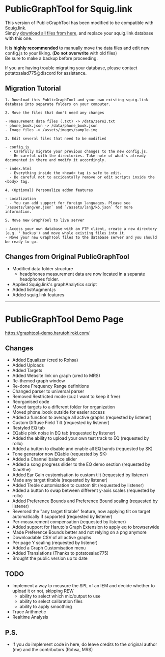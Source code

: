 # PublicGraphTool for Squig.link

This version of PublicGraphTool has been modified to be compatible with Squig.link. \
Simply [download all files from here](https://github.com/potatosalad775/ExtendedGraphTool/archive/refs/heads/squiglink.zip), and replace your squig.link database with this one.

It is **highly recommended** to manually move the data files and edit new config.js to your liking. (**Do not overwrite** with old files) \
Be sure to make a backup before proceeding.

If you are having trouble migrating your database, please contact potatosalad775@discord for assistance.

## Migration Tutorial

```
1. Download this PublicGraphTool and your own existing squig.link database into separate folders on your computer.

2. Move the files that don't need any changes

- Measurement data files (.txt) -> /data/zero2.txt
- phone_book.json -> /data/phone_book.json
- Image files -> /assets/images/sample.img

3. Edit several files that need to be modified

- config.js
  - Carefully migrate your previous changes to the new config.js.
  - Be careful with the directories. Take note of what's already documented in there and modify it accordingly.

- index.html
  - Everything inside the <head> tag is safe to edit.
  - Be careful not to accidentally remove or edit scripts inside the <body> tag.

4. (Optional) Personalize addon features

- Localization
  - You can add support for foreign languages. Please see `/assets/lang/en.json` and `/assets/lang/ko.json` for more information.

5. Move new GraphTool to live server

- Access your own database with an FTP client, create a new directory (e.g. '_backup') and move whole existing files into it.
- Move your new GraphTool files to the database server and you should be ready to go.
```

## Changes from Original PublicGraphTool

- Modified data folder structure
  - headphones measurement data are now located in a separate headphones folder.
- Applied Squig.link's graphAnalytics script
- Added listAugment.js
- Added squig.link features

---


# PublicGraphTool Demo Page
https://graphtool-demo.harutohiroki.com/

## Changes
- Added Equalizer (cred to Rohsa)
- Added Uploads
- Added Targets
- Added Website link on graph (cred to MRS)
- Re-themed graph window
- Re-done Frequency Range definitions
- Changed parser to universal parser
- Removed Restricted mode (cuz I want to keep it free)
- Reorganised code
- Moved targets to a different folder for organization
- Moved phone_book outside for easier access
- Added a function to average all active graphs (requested by listener)
- Custom Diffuse Field Tilt (requested by listener)
- Restyled EQ tab
- EQable pink noise in EQ tab (requested by listener)
- Added the ability to upload your own test track to EQ (requested by rollo)
- Added a button to disable and enable all EQ bands (requested by SK)
- Tone generator now EQable (requested by SK)
- Added a Channel balance slider
- Added a song progress slider to the EQ demo section (requested by XiaoShe)
- Added Ear Gain customisation to custom tilt (requested by listener)
- Made any target tiltable (requested by listener)
- Added Treble customisation to custom tilt (requested by listener)
- Added a button to swap between different y-axis scales (requested by rollo)
- Added Preference Bounds and Preference Bound scaling (requested by listener)
- Reversed the "any target tiltable" feature, now applying tilt on target automatically if supported (requested by listener)
- Per-measurement compensation (requested by listener)
- Added support for Haruto's Graph Extension to apply eq to browserwide 
- Made Preference Bounds better and not relying on a png anymore
- Downloadable CSV of all active graphs
- Per page Y scaling (requested by listener)
- Added a Graph Customisation menu
- Added Translations (Thanks to potatosalad775)
- Brought the public version up to date

## TODO
- Implement a way to measure the SPL of an IEM and decide whether to upload it or not, skipping REW
  - ability to select which mic/output to use
  - ability to select calibration files
  - ability to apply smoothing
- Trace Arithmetic
- Realtime Analysis

## P.S.
- If you do implement code in here, do leave credits to the original author (me) and the contributors (Rohsa, MRS)
